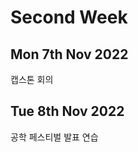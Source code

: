Second Week
==================
Mon 7th Nov 2022
---------------------
캡스톤 회의

Tue 8th Nov 2022
---------------------
공학 페스티벌 발표 연습
